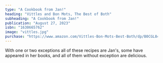 ```yaml
---
type: "A Cookbook from Jan!"
heading: "Vittles and Bon Mots, The Best of Both"
subheading: "A Cookbook from Jan!"
publication: "August 27, 2023"
isbn: "1630665762"
image: "vittles.jpg"
purchase: "https://www.amazon.com/Vittles-Bon-Mots-Best-Both/dp/B0CGL84B5Q/ref=sr_1_1?crid=1H1RMMOCXDK9G&keywords=vittles+and+bon+mots&qid=1698711758&sprefix=vittles+and+bon+mots%2Caps%2C90&sr=8-1"
---
```

With one or two exceptions all of these recipes are Jan's, some have appeared in her books, and all of them without exception are delicious.